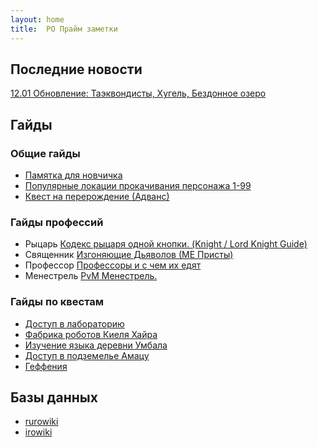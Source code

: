```yaml
---
layout: home
title:  РО Прайм заметки
---
```

## Последние новости
[12.01 Обновление: Таэквондисты, Хугель, Бездонное озеро](https://ru.4game.com/tutorial/roprime/2216/)

## Гайды
### Общие гайды
- [Памятка для новчичка](https://4gameforum.com/threads/845474/)
- [Популярные локации прокачивания персонажа 1-99](https://4gameforum.com/threads/843773/)
- [Квест на перерождение (Адванс)](https://4gameforum.com/threads/836381/)

### Гайды профессий
- Рыцарь [Кодекс рыцаря одной кнопки. (Knight / Lord Knight Guide)](https://4gameforum.com/threads/845402/)
- Священник [Изгоняющие Дьяволов (МЕ Присты)](https://4gameforum.com/threads/841964/)
- Профессор [Профессоры и с чем их едят](https://4gameforum.com/threads/843542/)
- Менестрель [PvM Менестрель.](https://4gameforum.com/threads/845174/)

### Гайды по квестам
- [Доступ в лабораторию](https://4gameforum.com/threads/846215/)
- [Фабрика роботов Киеля Хайра](https://4gameforum.com/threads/842216/)
- [Изучение языка деревни Умбала](https://4gameforum.com/threads/836624/)
- [Доступ в подземелье Амацу](https://4gameforum.com/threads/836618/)
- [Геффения](https://4gameforum.com/threads/724779/)


## Базы данных
- [rurowiki](https://rurowiki.ru)
- [irowiki](http://db.irowiki.org/db/)
